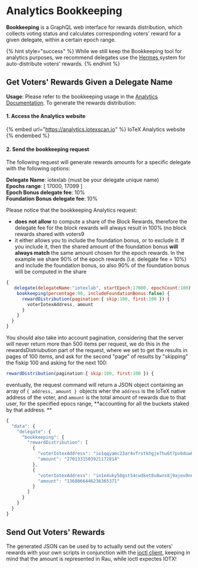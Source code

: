 # Analytics Bookkeeping

**Bookkeeping** is a GraphQL web interface for rewards distribution, which collects voting status and calculates corresponding voters' reward for a given delegate, within a certain epoch range.

{% hint style="success" %}
While we still keep the Bookkeeping tool for analytics purposes, we recommend delegates use the [Hermes ](http://hermes.to)system for auto-distribute voters' rewards.
{% endhint %}

## Get Voters' Rewards Given a Delegate Name

**Usage**: Please refer to the bookkeeping usage in the [Analytics Documentation](analytics-bookkeeping.md). To generate the rewards distribution:

#### 1. Access the Analytics website

{% embed url="https://analytics.iotexscan.io" %}
IoTeX Analytics website
{% endembed %}

#### 2. Send the bookkeeping request

The following request will generate rewards amounts for a specific delegate with the following options:

**Delegate Name**: iotexlab (must be your delegate unique name)\
**Epochs range**: \[ 17000, 17099 ] \
**Epoch Bonus delegate fee**: 10%\
**Foundation Bonus delegate fee**: 10% 

Please notice that the bookkeeping Analytics request:

* **does not allow** to compute a share of the Block Rewards, therefore the delegate fee for the block rewards will always result in 100% (no block rewards shared with voters9
* it either allows you to include the foundation bonus, or to exclude it. If you include it, then the shared amount of the foundation bonus **will always match** the same  amount chosen for the epoch rewards. In the example we share 90% of the epoch rewards (i.e. delegate fee = 10%) and include the foundation bonus, so also 90% of the foundation bonus will be computed in the share

```javascript
{
   delegate(delegateName:"iotexlab", startEpoch:17000, epochCount:100) {
    bookkeeping(percentage:90, includeFoundationBonus:false) {
      rewardDistribution(pagination:{ skip:100, first:100 }) {
        voterIotexAddress, amount
      }
    }
  }
}
```

You should also take into account pagination, considering that the server will never return more than 500 items per request, we do this in the rewardsDistriubution part of the request, where we set to get the results in pages of 100 items, and ask for the second "page" of results by "skipping" the fiskip 100 and asking for the next 100:

```javascript
rewardDistribution(pagination:{ skip:100, first:100 }) {
```

eventually, the request command will return a JSON object containing an array of `{ address, amount } `objects wher the `address` is the IoTeX native address of the voter, and `amount` is the total amount of rewards due to that user, for the specified epocs range, **accounting for all the buckets staked by that address. **

```javascript
{
  "data": {
    "delegate": {
      "bookkeeping": {
        "rewardDistribution": [
          {
            "voterIotexAddress": "io1qqyamc23ar4vfrstkhgje7hu6t7pv6duw00h6v",
            "amount": "2701331503921172814"
          },
          {
            "voterIotexAddress": "io1e4uky58gst54cwdket8u8wns8j9ajeu9nn7lw8",
            "amount": "1368066446236365371"
          }
        ]
      }
    }
  }
}
```

## Send Out Voters' Rewards

The generated JSON can be used by to actually send out the voters' rewards with your own scripts in conjunction with the [ioctl client](../../reference/ioctl-cli-reference/), keeping in mind that the amount is represented in Rau, while ioctl expectes IOTX!
